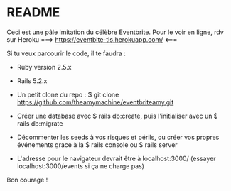 # README

Ceci est une pâle imitation du célèbre Eventbrite. Pour le voir en ligne, rdv sur Heroku 
===> https://eventbite-tls.herokuapp.com/ <===

Si tu veux parcourir le code, il te faudra :

* Ruby version 2.5.x 

* Rails 5.2.x

* Un petit clone du repo : $ git clone https://github.com/theamymachine/eventbriteamy.git

* Créer une database avec $ rails db:create, puis l'initialiser avec un $ rails db:migrate

* Décommenter les seeds à vos risques et périls, ou créer vos propres événements grace à la $ rails console ou $ rails server 

* L'adresse pour le navigateur devrait être à localhost:3000/  (essayer localhost:3000/events si ça ne charge pas)

Bon courage ! 
